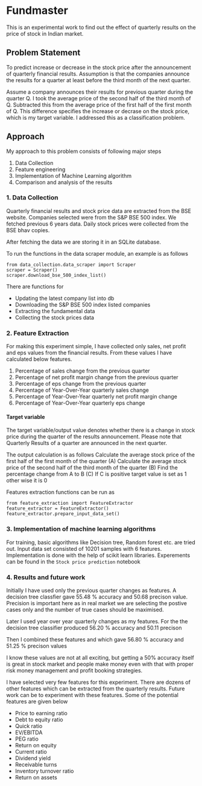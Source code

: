 # Fundmaster

This is an experimental work to find out the effect of quarterly results on the price of stock in Indian market. 

## Problem Statement

To predict increase or decrease in the stock price after the announcement of quarterly financial results. Assumption is that the companies announce the results for a quarter at least before the third month of the next quarter. 

Assume a company announces their results for previous quarter during the quarter Q. I took the average price of the second half of the third month of Q. Subtracted this from the average price of the first half of the first month of Q. This difference specifies the increase or decrase on the stock price, which is my target variable. I addressed this as a classification problem. 

## Approach

My approach to this problem consists of following major steps

1. Data Collection
2. Feature engineering
3. Implementation of Machine Learning algorithm
4. Comparison and analysis of the results

### 1. Data Collection

Quarterly financial results and stock price data are extracted from the BSE website.
Companies selected were from the S&P BSE 500 index. We fetched previous 6 years data.
Daily stock prices were collected from the BSE bhav copies.

After fetching the data we are storing it in an SQLite database. 

To run the functions in the data scraper module, an example is as follows

```
from data_collection.data_scraper import Scraper
scraper = Scraper()
scraper.download_bse_500_index_list()
```
There are functions for 

+ Updating the latest company list into db
+ Downloading the S&P BSE 500 index listed companies
+ Extracting the fundamental data 
+ Collecting the stock prices data 


### 2. Feature Extraction

For making this experiment simple, I have collected only sales, net profit and eps values from the financial results.
From these values I have calculated below features.
1. Percentage of sales change from the previous quarter
2. Percentage of net profit margin change from the previous quarter
3. Percentage of eps change from the previous quarter
4. Percentage of Year-Over-Year quarterly sales change
5. Percentage of Year-Over-Year quarterly net profit margin change
6. Percentage of Year-Over-Year quarterly eps change

#### Target variable

The target variable/output value denotes whether there is a change in stock price during the quarter of the results announcement. Please note that Quarterly Results of a quarter are announced in the next quarter.

The output calculation is as follows
Calculate the average stock price of the first half of the first month of the quarter (A)
Calculate the average stock price of the second half of the third month of the quarter (B)
Find the percentage change from A to B  (C)
If C is positive target value is set as 1 other wise it is 0

Features extraction functions can be run as
```
from feature_extraction import FeatureExtractor
feature_extractor = FeatureExtractor()
feature_extractor.prepare_input_data_set()
```

### 3. Implementation of machine learning algorithms

For training, basic algorithms like Decision tree, Random forest etc. are tried out. 
Input data set consisted of 10201 samples with 6 features. 
Implementation is done with the help of scikit learn libraries.
Experements can be found in the ```Stock price prediction``` notebook

### 4. Results and future work

Initially I have used only the previous quarter changes as features. A decision tree classfier gave 55.48 % accuracy and  50.68 precison value. Precision is important here as in real market we are selecting the postive cases only and the number of true cases should be maximised.

Later I used year over year quarterly changes as my features. For the the decision tree classifier produced 56.20 % accuracy and 50.11 precison

Then I combined these features and which gave 56.80 % accuracy and 51.25 % precison values

I know these values are not at all exciting, but getting a 50% accuracy itself is great in stock market and people make money even with that with proper risk money management and profit booking strategies.

I have selected very few features for this experiment. There are dozens of other features which can be extracted from the quarterly results. Future work can be to experiment with these features. Some of the potential features are given below

+ Price to earning ratio
+ Debt to equity ratio
+ Quick ratio
+ EV/EBITDA
+ PEG ratio
+ Return on equity
+ Current ratio
+ Dividend yield
+ Receivable turns
+ Inventory turnover ratio
+ Return on assets



